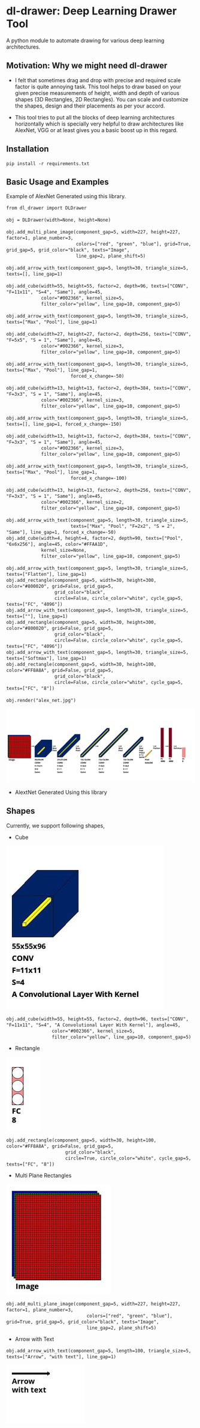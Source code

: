 # dl-drawer: Deep Learning Drawer Tool 
A python module to automate drawing for various deep learning architectures. 

## Motivation: Why we might need dl-drawer
- I felt that sometimes drag and drop with precise and required scale factor is quite annoying task. This tool helps to draw based on your given precise measurements of height, width and depth of various shapes (3D Rectangles,  2D Rectangles). You can scale and customize the shapes, design and their placements as per your accord. 

- This tool tries to put all the blocks of deep learning architectures horizontally which is specially very helpful to draw architectures like AlexNet, VGG or at least gives you a basic boost up in this regard.  

## Installation
```commandline
pip install -r requirements.txt 
```
## Basic Usage and Examples 
Example of AlexNet Generated using this library. 
```commandline
from dl_drawer import DLDrawer

obj = DLDrawer(width=None, height=None)

obj.add_multi_plane_image(component_gap=5, width=227, height=227, factor=1, plane_number=3,
                          colors=["red", "green", "blue"], grid=True, grid_gap=5, grid_color="black", texts="Image",
                          line_gap=2, plane_shift=5)

obj.add_arrow_with_text(component_gap=5, length=30, triangle_size=5, texts=[], line_gap=1)

obj.add_cube(width=55, height=55, factor=2, depth=96, texts=["CONV", "F=11x11", "S=4", "Same"], angle=45,
             color="#002366", kernel_size=5,
             filter_color="yellow", line_gap=10, component_gap=5)

obj.add_arrow_with_text(component_gap=5, length=30, triangle_size=5, texts=["Max", "Pool"], line_gap=1)

obj.add_cube(width=27, height=27, factor=2, depth=256, texts=["CONV", "F=5x5", "S = 1", "Same"], angle=45,
             color="#002366", kernel_size=3,
             filter_color="yellow", line_gap=10, component_gap=5)

obj.add_arrow_with_text(component_gap=5, length=30, triangle_size=5, texts=["Max", "Pool"], line_gap=1,
                        forced_x_change=-50)

obj.add_cube(width=13, height=13, factor=2, depth=384, texts=["CONV", "F=3x3", "S = 1", "Same"], angle=45,
             color="#002366", kernel_size=3,
             filter_color="yellow", line_gap=10, component_gap=5)

obj.add_arrow_with_text(component_gap=5, length=30, triangle_size=5, texts=[], line_gap=1, forced_x_change=-150)

obj.add_cube(width=13, height=13, factor=2, depth=384, texts=["CONV", "F=3x3", "S = 1", "Same"], angle=45,
             color="#002366", kernel_size=3,
             filter_color="yellow", line_gap=10, component_gap=5)

obj.add_arrow_with_text(component_gap=5, length=30, triangle_size=5, texts=["Max", "Pool"], line_gap=1,
                        forced_x_change=-100)

obj.add_cube(width=13, height=13, factor=2, depth=256, texts=["CONV", "F=3x3", "S = 1", "Same"], angle=45,
             color="#002366", kernel_size=2,
             filter_color="yellow", line_gap=10, component_gap=5)

obj.add_arrow_with_text(component_gap=5, length=30, triangle_size=5,
                        texts=["Max", "Pool", "F=2x2", "S = 2", "Same"], line_gap=1, forced_x_change=-50)
obj.add_cube(width=4, height=4, factor=2, depth=90, texts=["Pool", "6x6x256"], angle=45, color="#FFAA1D",
             kernel_size=None,
             filter_color="yellow", line_gap=10, component_gap=5)

obj.add_arrow_with_text(component_gap=5, length=30, triangle_size=5, texts=["Flatten"], line_gap=1)
obj.add_rectangle(component_gap=5, width=30, height=300, color="#800020", grid=False, grid_gap=5,
                  grid_color="black",
                  circle=False, circle_color="white", cycle_gap=5, texts=["FC", "4096"])
obj.add_arrow_with_text(component_gap=5, length=30, triangle_size=5, texts=[""], line_gap=1)
obj.add_rectangle(component_gap=5, width=30, height=300, color="#800020", grid=False, grid_gap=5,
                  grid_color="black",
                  circle=False, circle_color="white", cycle_gap=5, texts=["FC", "4096"])
obj.add_arrow_with_text(component_gap=5, length=30, triangle_size=5, texts=["Softmax"], line_gap=1)
obj.add_rectangle(component_gap=5, width=30, height=100, color="#FF8A8A", grid=False, grid_gap=5,
                  grid_color="black",
                  circle=False, circle_color="white", cycle_gap=5, texts=["FC", "8"])

obj.render("alex_net.jpg")

```
![AlexNet](./alex_net.jpg)
- AlextNet Generated Using this library 

## Shapes
Currently, we support following shapes,
- Cube 

![Cube](./cube.jpg)

```commandline
obj.add_cube(width=55, height=55, factor=2, depth=96, texts=["CONV", "F=11x11", "S=4", "A Convolutional Layer With Kernel"], angle=45,
                 color="#002366", kernel_size=5,
                 filter_color="yellow", line_gap=10, component_gap=5)
```

- Rectangle 

![Rectangle](./rectangle.jpg)

```commandline
obj.add_rectangle(component_gap=5, width=30, height=100, color="#FF8A8A", grid=False, grid_gap=5,
                      grid_color="black",
                      circle=True, circle_color="white", cycle_gap=5, texts=["FC", "8"])

```

- Multi Plane Rectangles 

![Multi Plane Rectangle](./multi_plane_image.jpg)

```commandline
obj.add_multi_plane_image(component_gap=5, width=227, height=227, factor=1, plane_number=3,
                              colors=["red", "green", "blue"], grid=True, grid_gap=5, grid_color="black", texts="Image",
                              line_gap=2, plane_shift=5)
```

- Arrow with Text

```commandline
obj.add_arrow_with_text(component_gap=5, length=100, triangle_size=5, texts=["Arrow", "with text"], line_gap=1)
```
![Arrow With Text](./arrow_with_text.jpg)

